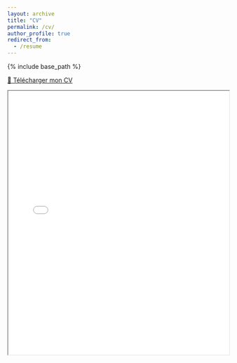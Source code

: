 ```yaml
---
layout: archive
title: "CV"
permalink: /cv/
author_profile: true
redirect_from:
  - /resume
---
```


{% include base_path %}


[📄 Télécharger mon CV](/files/CV_eng.pdf)

<iframe src="/files/CV_eng.pdf" width="100%" height="600px"></iframe>

